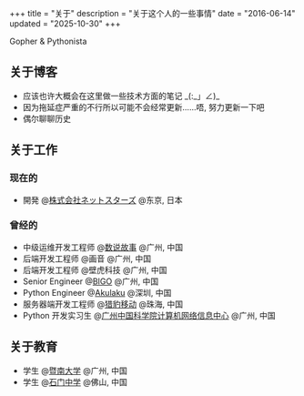 +++
title = "关于"
description = "关于这个人的一些事情"
date = "2016-06-14"
updated = "2025-10-30"
+++

Gopher & Pythonista

## 关于博客
* 应该也许大概会在这里做一些技术方面的笔记 \_(:\_」∠)\_
* 因为拖延症严重的不行所以可能不会经常更新......唔, 努力更新一下吧
* 偶尔聊聊历史
## 关于工作
### 现在的
* 開発 @[株式会社ネットスターズ](https://www.netstars.co.jp/) @东京, 日本
### 曾经的
* 中级运维开发工程师 @[数说故事](https://www.datastory.com.cn/) @广州, 中国
* 后端开发工程师 @画音 @广州, 中国
* 后端开发工程师 @壁虎科技 @广州, 中国
* Senior Engineer @[BIGO](https://www.bigo.sg/) @广州, 中国
* Python Engineer @[Akulaku](https://www.akulaku.com/) @深圳, 中国
* 服务器端开发工程师 @[猎豹移动](https://www.cmcm.com/) @珠海, 中国
* Python 开发实习生 @[广州中国科学院计算机网络信息中心](http://www.cnicg.cn/) @广州, 中国
## 关于教育
* 学生 @[暨南大学](https://www.jnu.edu.cn/) @广州, 中国
* 学生 @[石门中学](http://www.shimen.org/) @佛山, 中国
